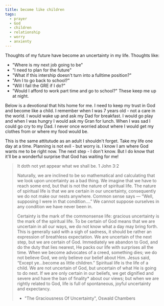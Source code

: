 ```yaml
---
title: become like children
tags:
  - prayer
  - God
  - children
  - relationship
  - worry
  - anxienty
---
```


Thoughts of my future have become an uncertainty in my life. Thoughts like:

  * "Where is my next job going to be"
  * "I need to plan for the future"
  * "What if this intership doesn't turn into a fulltime position?"
  * "Am I to go back to school?"
  * "Will I fail the GRE if I do?"
  * "Would I afford to work part time and go to school?"
These keep me up at night.

Below is a devotional that hits home for me. I need to keep my trust in God and
become like a child. I remember when I was 7 years old - not a care in the
world. I would wake up and ask my Dad for breakfast. I would go play and when I
was hungry I would ask my Gran for lunch. When I was sad I could go cry to my
Dad. I never once worried about where I would get my clothes from or where my
food would be.

This is the same attitutude as an adult I shouldn't forget. Take my life one
day at a time. Planning is not evil - but worry is. I know I am where God wants
me to be right now. The next step - I don't know. But I do know that it'll be a
wonderful surprise that God has waiting for me!

> It doth not yet appear what we shall be.  1 John 3:2
> 
> Naturally, we are inclined to be so mathematical and calculating that we look
> upon uncertainty as a bad thing. We imagine that we have to reach some end,
> but that is not the nature of spiritual life. The nature of spiritual life is
> that we are certain in our uncertainty, consequently we do not make our nests
> anywhere. Common sense says — “Well, supposing I were in that condition.…” We
> cannot suppose ourselves in any condition we have never been in.
> 
> Certainty is the mark of the commonsense life: gracious uncertainty is the
> mark of the spiritual life. To be certain of God means that we are uncertain
> in all our ways, we do not know what a day may bring forth. This is generally
> said with a sigh of sadness, it should be rather an expression of breathless
> expectation. We are uncertain of the next step, but we are certain of God.
> Immediately we abandon to God, and do the duty that lies nearest, He packs
> our life with surprises all the time. When we become advocates of a creed,
> something dies; we do not believe God, we only believe our belief about Him.
> Jesus said, “Except ye…become as little children.” Spiritual life is the life
> of a child. We are not uncertain of God, but uncertain of what He is going to
> do next. If we are only certain in our beliefs, we get dignified and severe
> and have the ban of finality* about our views; but when we are rightly
> related to God, life is full of spontaneous, joyful uncertainty and
> expectancy.
> - "The Graciousness Of Uncertainty", Oswald Chambers
